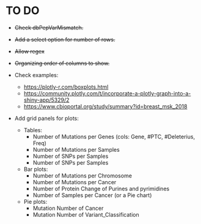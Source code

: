 # TO DO

* ~~Check dbPepVarMismatch.~~  
* ~~Add a select option for number of rows.~~  
* ~~Allow regex~~ 
* ~~Organizing order of columns to show.~~  

* Check examples: 
  * https://plotly-r.com/boxplots.html
  * https://community.plotly.com/t/incorporate-a-plotly-graph-into-a-shiny-app/5329/2
  * https://www.cbioportal.org/study/summary?id=breast_msk_2018
  
* Add grid panels for plots:
  * Tables:
    * Number of Mutations per Genes (cols: Gene, #PTC, #Deleterius, Freq)
    * Number of Mutations per Samples
    * Number of SNPs per Samples
    * Number of SNPs per Samples
  * Bar plots: 
    * Number of Mutations per Chromosome
    * Number of Mutations per Cancer
    * Number of Protein Change of Purines and pyrimidines
    * Number of Samples per Cancer (or a Pie chart)
  * Pie plots: 
    * Mutation Number of Cancer
    * Mutation Number of Variant_Classification
      
